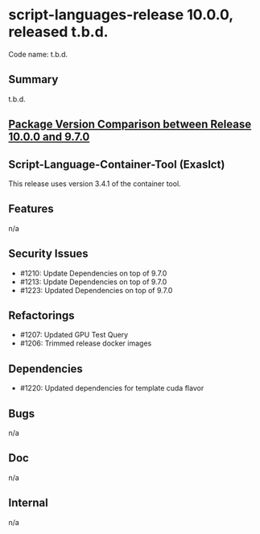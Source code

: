 # script-languages-release 10.0.0, released t.b.d.

Code name: t.b.d.

## Summary

t.b.d.

## [Package Version Comparison between Release 10.0.0 and 9.7.0](package_diffs/10.0.0/README.md)

## Script-Language-Container-Tool (Exaslct)

This release uses version 3.4.1 of the container tool.

## Features

n/a

## Security Issues

 - #1210: Update Dependencies on top of 9.7.0
 - #1213: Update Dependencies on top of 9.7.0
 - #1223: Updated Dependencies on top of 9.7.0

## Refactorings

 - #1207: Updated GPU Test Query
 - #1206: Trimmed release docker images

## Dependencies

 - #1220: Updated dependencies for template cuda flavor

## Bugs

n/a

## Doc

n/a

## Internal

 n/a
